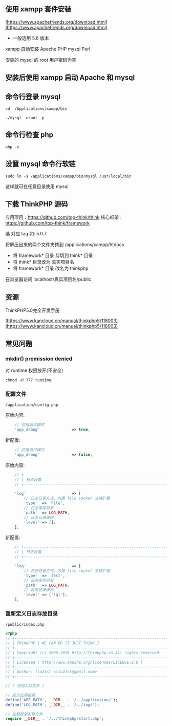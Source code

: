 
## 使用 xampp 套件安装 

[https://www.apachefriends.org/download.html](https://www.apachefriends.org/download.html)

- 一般选用 5.6 版本

xampp 自动安装   Apache PHP mysql Perl 

安装的 mysql 的 root 用户密码为空

## 安装后使用 xampp 启动 Apache 和 mysql

## 命令行登录 mysql

```
cd  /Applications/xampp/bin

./mysql -uroot -p
```

## 命令行检查  php 

```
php -v
```

## 设置 mysql 命令行软链

```
sudo ln -s /applications/xampp/bin/mysql /usr/local/bin
```

这样就可在任意目录使用 mysql


## 下载 ThinkPHP 源码

应用项目：https://github.com/top-think/think
核心框架：https://github.com/top-think/framework

选 对应 tag  如: 5.0.7

将解压出来的两个文件夹拷到 /applications/xampp/htdocs

- 将 framework* 目录 剪切到 think* 目录
- 将 think* 目录改为 真实项目名
- 将 framework* 目录 改名为 thinkphp

在浏览器访问  localhost/真实项目名/public



## 资源

ThinkPHP5.0完全开发手册

[https://www.kancloud.cn/manual/thinkphp5/118003](https://www.kancloud.cn/manual/thinkphp5/118003)


## 常见问题

### 

### mkdir() premission denied

对 runtime 权限放开(不安全)

```
chmod -R 777 runtime
```


### 配置文件

`/application/config.php`

原始内容:

```php
    // 应用调试模式
    'app_debug'              => true,
```

新配置:

```php
    // 应用调试模式
    'app_debug'              => false,
```

原始内容:

```php
    // +----------------------------------------------------------------------
    // | 日志设置
    // +----------------------------------------------------------------------

    'log'                    => [
        // 日志记录方式，内置 file socket 支持扩展
        'type'  => 'File',
        // 日志保存目录
        'path'  => LOG_PATH,
        // 日志记录级别
        'level' => [],
    ],
```

新配置:

```php
    // +----------------------------------------------------------------------
    // | 日志设置
    // +----------------------------------------------------------------------

    'log'                    => [
        // 日志记录方式，内置 file socket 支持扩展
        'type'  => 'test',
        // 日志保存目录
        'path'  => LOG_PATH,
        // 日志记录级别
        'level' => ['sql'],
    ],
```

### 重新定义日志存放目录

`/public/index.php`

```php
<?php
// +----------------------------------------------------------------------
// | ThinkPHP [ WE CAN DO IT JUST THINK ]
// +----------------------------------------------------------------------
// | Copyright (c) 2006-2016 http://thinkphp.cn All rights reserved.
// +----------------------------------------------------------------------
// | Licensed ( http://www.apache.org/licenses/LICENSE-2.0 )
// +----------------------------------------------------------------------
// | Author: liu21st <liu21st@gmail.com>
// +----------------------------------------------------------------------

// [ 应用入口文件 ]

// 定义应用目录
define('APP_PATH', __DIR__ . '/../application/');
define('LOG_PATH', __DIR__ . '/../log/');

// 加载框架引导文件
require __DIR__ . '/../thinkphp/start.php';

```


